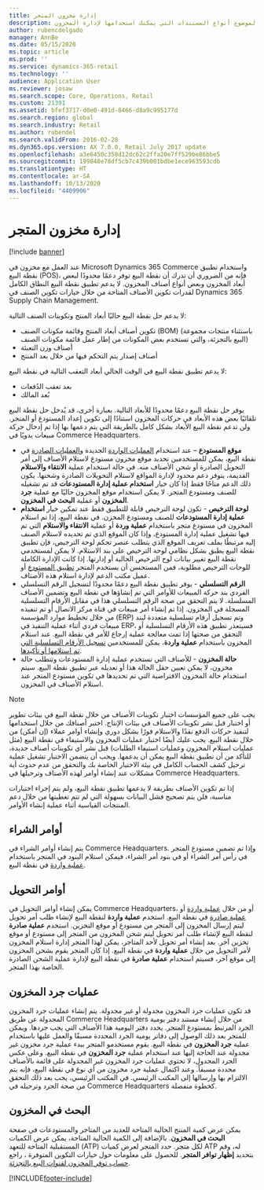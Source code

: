 ```yaml
---
title: إدارة مخزون المتجر
description: يصف هذا الموضوع أنواع المستندات التي يمكنك استخدامها لإدارة المخزون.
author: rubencdelgado
manager: AnnBe
ms.date: 05/15/2020
ms.topic: article
ms.prod: ''
ms.service: dynamics-365-retail
ms.technology: ''
audience: Application User
ms.reviewer: josaw
ms.search.scope: Core, Operations, Retail
ms.custom: 21391
ms.assetid: bfef3717-d0e0-491d-8466-d8a9c995177d
ms.search.region: global
ms.search.industry: Retail
ms.author: rubendel
ms.search.validFrom: 2016-02-28
ms.dyn365.ops.version: AX 7.0.0, Retail July 2017 update
ms.openlocfilehash: a3e6450c358d12dc62c2ffa20e7ff529be86bbe5
ms.sourcegitcommit: 199848e78df5cb7c439b001bdbe1ece963593cdb
ms.translationtype: HT
ms.contentlocale: ar-SA
ms.lasthandoff: 10/13/2020
ms.locfileid: "4409906"
---
```

# <a name="store-inventory-management"></a>إدارة مخزون المتجر

[!include [banner](includes/banner.md)]

عند العمل مع مخزون في Microsoft Dynamics 365 Commerce واستخدام تطبيق نقطة البيع (POS)، فإنه من الضروري أن تدرك أن نقطة البيع توفر دعمًا محدودًا لبعض أبعاد المخزون وبعض أنواع أصناف المخزون. لا يدعم تطبيق نقطة البيع النطاق الكامل لقدرات تكوين الأصناف المتاحة من خلال خيارات تكوين الصنف في Dynamics 365 Supply Chain Management.

لا يدعم حل نقطة البيع حاليًا أبعاد المنتج وتكوينات الصنف التالية:

- تكوين أصناف أبعاد المنتج وقائمة مكونات الصنف (BOM) (باستثناء منتجات مجموعة البيع بالتجزئة، والتي تستخدم بعض المكونات من إطار عمل قائمة مكونات الصنف)
- أصناف وزن التعبئة
- أصناف إصدار يتم التحكم فيها من خلال بعد المنتج

لا يدعم تطبيق نقطة البيع في الوقت الحالي أبعاد التعقب التالية في نقطة البيع:

- بعد تعقب الدُفعات
- بُعد المالك

يوفر حل نقطة البيع دعمًا محدودًا للأبعاد التالية. بعبارة أخرى، قد يُدخل حل نقطة البيع تلقائيًا بعض هذه الأبعاد في حركات المخزون استنادًا إلى تكوين إعداد المستودع أو المتجر. ولن تدعم نقطة البيع الأبعاد بشكل كامل بالطريقة التي يتم دعمها بها إذا تم إدخال حركة مبيعات يدويًا في Commerce Headquarters. 

- **موقع المستودع** – عند استخدام [العمليات الواردة](https://docs.microsoft.com/dynamics365/commerce/pos-inbound-inventory-operation) الجديدة و[العمليات الصادرة](https://docs.microsoft.com/dynamics365/commerce/pos-outbound-inventory-operation) في نقطة البيع، يمكن للمستخدمين تحديد موقع مخزون مستودع لاستلام الأصناف إلى أمر التحويل الصادرة أو شحن الأصناف منه. في حالة استخدام عملية **الانتقاء والاستلام** القديمة، يتوفر دعم محدود لإدارة المواقع لاستلام التحويلات الصادرة وشحنها. يكون ذلك الدعم متاحًا فقط إذا كان خيار **استخدام عملية إدارة المستودعات** قد تم تشغيله للصنف ومستودع المتجر. لا يمكن استخدام موقع المخزون حاليًا مع عملية **جرد المخزون** أو عملية **البحث في المخزون**.
- **لوحة الترخيص** - تكون لوحة الترخيص قابلة للتطبيق فقط عند تمكين خيار **استخدام عملية إدارة المستودعات** للصنف ومستودع المخزن. في نقطة البيع، إذا تم استلام المخزون في مستودع متجر باستخدام **عملية وردة** أو عملية **الانتقاء والاستلام** التي تم فيها تشغيل عملية إدارة المستودع، وإذا كان الموقع الذي تم تحديده لاستلام الصنف إليه مرتبطًا بملف تعريف الموقع الذي يتطلب عنصر تحكم لوحة الترخيص، فإن تطبيق نقطة البيع يطبق بشكل نظامي لوحة الترخيص على بند الاستلام. لا يمكن لمستخدمي نقطة البيع تغيير بيانات لوح الترخيص الحالية أو إدارتها. إذا كانت الإدارة الكاملة للوحات الترخيص مطلوبة، فمن المستحسن أن يستخدم المتجر [تطبيق المستودع](https://docs.microsoft.com/dynamics365/supply-chain/warehousing/install-configure-warehousing-app) أو عميل مكتب الدعم لإدارة استلام هذه الأصناف.
- **الرقم التسلسلي** - يوفر تطبيق نقطة البيع دعمًا محدودًا لتسجيل الرقم التسلسلي الفردي بند حركة المبيعات للأوامر التي تم إنشاؤها في نقطة البيع وتضمين الأصناف المسلسلة. لا يتم التحقق من صحة الرقم التسلسلي هذا في مقابل الأرقام التسلسلية المسجلة في المخزون. إذا تم إنشاء أمر مبيعات في قناة مركز الاتصال أو تم تنفيذه من خلال تخطيط موارد المؤسسة (ERP) وتم تسجيل أرقام تسلسلية متعددة لبند مبيعات فردي أثناء عملية التنفيذ في ERP، فسيتعذر تطبيق هذه الأرقام التسلسلية أو التحقق من صحتها إذا تمت معالجة عملية إرجاع للأمر في نقطة البيع. عند استلام المخزون باستخدام **عملية واردة**، يمكن للمستخدمين [تسجيل الأرقام التسلسلية التي تم استلامها أو تأكيدها](https://docs.microsoft.com/dynamics365/commerce/pos-serialized-items).
- **حالة المخزون** - للأصناف التي تستخدم عملية إدارة المستودعات وتتطلب حالة مخزون، لا يمكن تعيين حقل الحالة هذا أو تعديله عبر تطبيق نقطة البيع. سيتم استخدام حالة المخزون الافتراضية التي تم تحديدها في تكوين مستودع المتجر عند استلام الأصناف في المخزون.

> [!NOTE]
> يجب على جميع المؤسسات اختبار تكوينات الأصناف من خلال نقطة البيع في بيئات تطوير أو اختبار قبل نشر تكوينات الأصناف في بيئات الإنتاج. اختبر أصنافك من خلال استخدامها لتنفيذ حركات الدفع نقدًا والاستلام فورًا بشكل دوري وإنشاء أوامر عملاء (إن أمكن) من خلال نقطة البيع. يجب عليك أيضًا اختبار عمليات المخزون والاستيفاء في نقطة البيع (مثل عمليات استلام المخزون وعمليات استيفاء الطلبات) قبل نشر أي تكوينات أصناف جديدة، للتأكد من أن تطبيق نقطة البيع يمكن أن يدعمها. ويجب أن يتضمن الاختبار تشغيل عملية ترحيل كشف الحساب الكامل في بيئة الاختبار الخاصة بك والتحقق من عدم حدوث أية مشكلات عند إنشاء أوامر لهذه الأصناف وترحيلها في Commerce Headquarters.
>
> إذا تم تكوين الأصناف بطريقة لا يدعمها تطبيق نقطة البيع، ولم يتم إجراء اختبارات مناسبة، فلن يتم تصحيح فشل البيانات بسهولة التي لم تتم تغطيتها من خلال دعم المنتجات القياسية أثناء عملية إنشاء الأوامر.

## <a name="purchase-orders"></a>أوامر الشراء

يتم إنشاء أوامر الشراء في Commerce Headquarters. وإذا تم تضمين مستودع المتجر في رأس أمر الشراء أو في بنود أمر الشراء، فيمكن استلام البنود في المتجر باستخدام [عملية واردة](https://docs.microsoft.com/dynamics365/commerce/pos-inbound-inventory-operation) في نقطة البيع. 

## <a name="transfer-orders"></a>أوامر التحويل

يمكن إنشاء أوامر التحويل في Commerce Headquarters، أو من خلال [عملية واردة](https://docs.microsoft.com/dynamics365/commerce/pos-inbound-inventory-operation) أو [عملية صادرة](https://docs.microsoft.com/dynamics365/commerce/pos-outbound-inventory-operation) في نقطة البيع. استخدم **عملية واردة** لنقطة البيع لإنشاء طلب أمر تحويل ليتم إرسال المخزون إلى المتجر من مستودع أو موقع التخزين. استخدم **عملية صادرة** لنقطة البيع لإنشاء طلب أمر تحويل ليتم شحن المخزون من المتجر إلى مستودع أو موقع تخزين آخر. بعد إنشاء أمر تحويل لأحد المتاجر، يمكن لهذا المتجر إدارة استلام المخزون لأمر التحويل من خلال **عملية واردة** في نقطة البيع. إذا كان المتجر يقوم بشحن المخزون إلى موقع آخر، فسيتم استخدام **عملية صادرة** في نقطة البيع لإدارة عملية الشحن الصادرة الخاصة بهذا المتجر.

## <a name="stock-counts"></a>عمليات جرد المخزون

قد تكون عمليات جرد المخزون مجدولة أو غير مجدولة. يتم إنشاء عمليات جرد المخزون المجدولة عن طريق Commerce Headquarters من خلال إنشاء مستند دفتر يومية الجرد المرتبط بمستودع المتجر. يحدد دفتر اليومية هذا الأصناف التي يجب جردها. ويمكن للمتجر بعد ذلك الوصول إلى دفاتر يومية الجرد المحددة مسبقًا والعمل عليها باستخدام عملية **جرد المخزون** في نقطة البيع. يقوم مستخدمو المتجر ببدء عملية جرد مخزون غير مجدولة عند الحاجة إليها عند استخدام عملية **جرد المخزون** في نقطة البيع. وعلى عكس الجرد المجدول، لا تحتوي عمليات جرد المخزون غير المجدولة على قائمة بالأصناف محددة مسبقاً.‬ وعند اكتمال عملية جرد مخزون من أي نوع في نقطة البيع، فإنه يتم الالتزام بها وإرسالها إلى المكتب الرئيسي. في المكتب الرئيسي، يجب بعد ذلك التحقق من صحة الجرد وترحيله في Commerce Headquarters كخطوة منفصلة.

## <a name="inventory-lookup"></a>البحث في المخزون

يمكن عرض كمية المنتج الحالية المتاحة للعديد من المتاجر والمستودعات في صفحة **البحث في المخزون**. بالإضافة إلى الكمية الحالية المتاحة، يمكن عرض الكميات المستقبلية المتاحة للتعهد (ATP) لكل متجر. حدد المتجر لعرض كميات ATP له، وقم بتحديد **إظهار توافر المتجر‬**. للحصول على معلومات حول خيارات التكوين المتوفرة ، راجع [حساب توفر المخزون لقنوات البيع بالتجزئة](https://docs.microsoft.com/dynamics365/commerce/calculated-inventory-retail-channels).


[!INCLUDE[footer-include](../includes/footer-banner.md)]